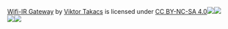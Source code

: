 [Wifi-IR Gateway](http://diy.viktak.com/2020/10/wifi-ir-gateway-a-k-a-give-your-dumb-old-devices-the-smarts.html) by [Viktor Takacs](http://viktortakacs.com) is licensed under [CC BY-NC-SA 4.0![](https://mirrors.creativecommons.org/presskit/icons/cc.svg?ref=chooser-v1)![](https://mirrors.creativecommons.org/presskit/icons/by.svg?ref=chooser-v1)![](https://mirrors.creativecommons.org/presskit/icons/nc.svg?ref=chooser-v1)![](https://mirrors.creativecommons.org/presskit/icons/sa.svg?ref=chooser-v1)](https://creativecommons.org/licenses/by-nc-sa/4.0)
